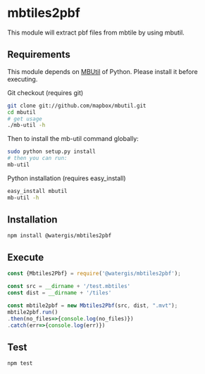 # mbtiles2pbf
This module will extract pbf files from mbtile by using mbutil.

## Requirements

This module depends on [MBUtil](https://github.com/mapbox/mbutil) of Python. Please install it before executing.

Git checkout (requires git)
```sh
git clone git://github.com/mapbox/mbutil.git
cd mbutil
# get usage
./mb-util -h
```

Then to install the mb-util command globally:
```sh
sudo python setup.py install
# then you can run:
mb-util
```

Python installation (requires easy_install)
```sh
easy_install mbutil
mb-util -h
```

## Installation

```
npm install @watergis/mbtiles2pbf
```

## Execute

```js
const {Mbtiles2Pbf} = require('@watergis/mbtiles2pbf');

const src = __dirname + '/test.mbtiles'
const dist = __dirname + '/tiles'

const mbtile2pbf = new Mbtiles2Pbf(src, dist, ".mvt");
mbtile2pbf.run()
.then(no_files=>{console.log(no_files)})
.catch(err=>{console.log(err)})
```

## Test

```
npm test
```